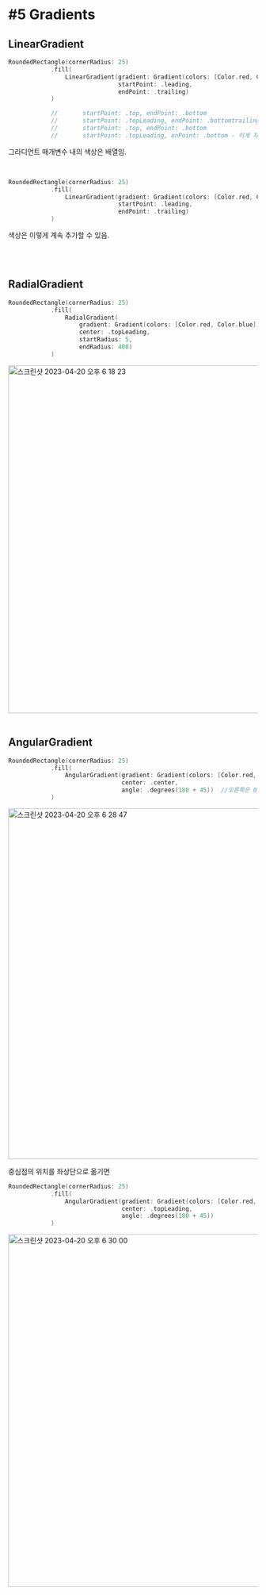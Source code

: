 # #5 Gradients
## LinearGradient

```swift
RoundedRectangle(cornerRadius: 25)
            .fill(
                LinearGradient(gradient: Gradient(colors: [Color.red, Color.blue]),
                               startPoint: .leading,
                               endPoint: .trailing)
            )

            //       startPoint: .top, endPoint: .bottom
            //       startPoint: .topLeading, endPoint: .bottomtrailing
            //       startPoint: .top, endPoint: .bottom
            //       startPoint: .topLeading, enPoint: .bottom - 이게 자주 사용됨
```
그라디언트 매개변수 내의 색상은 배열임. 

<br>


```swift
RoundedRectangle(cornerRadius: 25)
            .fill(
                LinearGradient(gradient: Gradient(colors: [Color.red, Color.blue, Color.orange, Color.purple]),
                               startPoint: .leading,
                               endPoint: .trailing)
            )
```
색상은 이렇게 계속 추가할 수 있음. 

<br>
<br>

## RadialGradient

```swift
RoundedRectangle(cornerRadius: 25)
            .fill(
                RadialGradient(
                    gradient: Gradient(colors: [Color.red, Color.blue]),
                    center: .topLeading,
                    startRadius: 5,
                    endRadius: 400)
            )
```
<img width="701" alt="스크린샷 2023-04-20 오후 6 18 23" src="https://user-images.githubusercontent.com/87987002/233320288-638f06dc-63ad-45d3-a4e5-6a2bdf98b390.png">

<br>
<br>

## AngularGradient
```swift
RoundedRectangle(cornerRadius: 25)
            .fill(
                AngularGradient(gradient: Gradient(colors: [Color.red, Color.blue]),
                                center: .center,
                                angle: .degrees(180 + 45))  //오른쪽은 0도, 왼쪽은 180도
            )
```

<img width="707" alt="스크린샷 2023-04-20 오후 6 28 47" src="https://user-images.githubusercontent.com/87987002/233323227-9b4d9ae6-74ee-489d-8ca1-f94e8f986510.png">


중심점의 위치를 좌상단으로 옮기면

```swift
RoundedRectangle(cornerRadius: 25)
            .fill(
                AngularGradient(gradient: Gradient(colors: [Color.red, Color.blue]),
                                center: .topLeading,
                                angle: .degrees(180 + 45))
            )
```
<img width="711" alt="스크린샷 2023-04-20 오후 6 30 00" src="https://user-images.githubusercontent.com/87987002/233323527-81638b86-9b11-42cc-957e-c37899a8b463.png">


